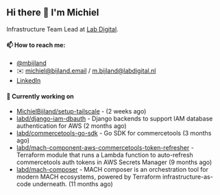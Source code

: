 ## Hi there 👋 I'm Michiel

Infrastructure Team Lead at [Lab Digital](https://www.labdigital.nl).

#### 📫 How to reach me:

- [@mbijland](https://twitter.com/mbijland)
- ✉️ michiel@bijland.email / m.bijland@labdigital.nl
- [LinkedIn](https://www.linkedin.com/in/michielbijland/)

#### 👷 Currently working on


- [MichielBijland/setup-tailscale](https://github.com/MichielBijland/setup-tailscale) -  (2 weeks ago)
- [labd/django-iam-dbauth](https://github.com/labd/django-iam-dbauth) - Django backends to support IAM database authentication for AWS (2 months ago)
- [labd/commercetools-go-sdk](https://github.com/labd/commercetools-go-sdk) - Go SDK for commercetools (3 months ago)
- [labd/mach-component-aws-commercetools-token-refresher](https://github.com/labd/mach-component-aws-commercetools-token-refresher) - Terraform module that runs a Lambda function to auto-refresh commercetools auth tokens in AWS Secrets Manager (9 months ago)
- [labd/mach-composer](https://github.com/labd/mach-composer) - MACH composer is an orchestration tool for modern MACH ecosystems, powered by Terraform infrastructure-as-code underneath. (11 months ago)




